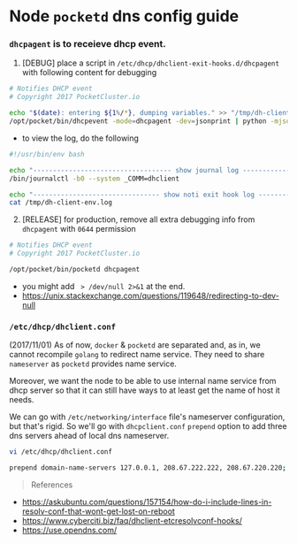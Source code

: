 # Node `pocketd` dns config guide

### `dhcpagent` is to receieve dhcp event.

1. [DEBUG] place a script in `/etc/dhcp/dhclient-exit-hooks.d/dhcpagent` with following content for debugging

  ```sh
  # Notifies DHCP event
  # Copyright 2017 PocketCluster.io

  echo "$(date): entering ${1%/*}, dumping variables." >> "/tmp/dh-client-env.log"
  /opt/pocket/bin/dhcpevent -mode=dhcpagent -dev=jsonprint | python -mjson.tool >>  "/tmp/dh-client-env.log"
  ```
  - to view the log, do the following

  ```sh
  #!/usr/bin/env bash

  echo "----------------------------------- show journal log ------------------------------------"
  /bin/journalctl -b0 --system _COMM=dhclient

  echo "-------------------------------- show noti exit hook log --------------------------------"
  cat /tmp/dh-client-env.log
  ```
2. [RELEASE] for production, remove all extra debugging info from `dhcpagent` with `0644` permission

  ```sh
  # Notifies DHCP event
  # Copyright 2017 PocketCluster.io

  /opt/pocket/bin/pocketd dhcpagent
  ```
  - you might add ` > /dev/null 2>&1` at the end.
  - <https://unix.stackexchange.com/questions/119648/redirecting-to-dev-null>

### `/etc/dhcp/dhclient.conf` 

(2017/11/01) As of now, `docker` & `pocketd` are separated and, as in, we cannot recompile `golang` to redirect name service. They need to share `nameserver` as `pocketd` provides name service.  

Moreover, we want the node to be able to use internal name service from dhcp server so that it can still have ways to at least get the name of host it needs.

We can go with `/etc/networking/interface` file's nameserver configuration, but that's rigid. So we'll go with `dhcpclient.conf` `prepend` option to add three dns servers ahead of local dns nameserver. 

```sh
vi /etc/dhcp/dhclient.conf

prepend domain-name-servers 127.0.0.1, 208.67.222.222, 208.67.220.220;
```

> References

- <https://askubuntu.com/questions/157154/how-do-i-include-lines-in-resolv-conf-that-wont-get-lost-on-reboot>
- <https://www.cyberciti.biz/faq/dhclient-etcresolvconf-hooks/>
- <https://use.opendns.com/>